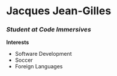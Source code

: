 # Jacques Jean-Gilles
### *Student at Code Immersives*  
  
  
**Interests**
- Software Development
- Soccer
- Foreign Languages

